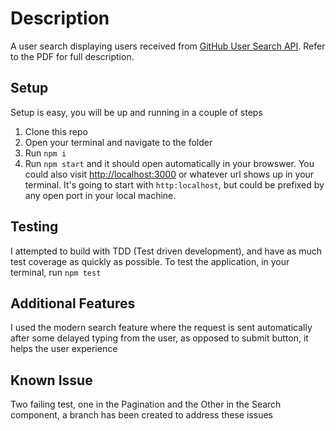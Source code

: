 # Description
A user search displaying users received from [GitHub User Search API](https://api.github.com/search/users?q=foo%20in:login). Refer to the PDF for full description.

## Setup 
Setup is easy, you will be up and running in a couple of steps
1. Clone this repo
2. Open your terminal and navigate to the folder
3. Run `npm i`
4. Run `npm start` and it should open automatically in your browswer. You could also visit [http://localhost:3000](http://localhost:3000) or whatever url shows up in your terminal. It's going to start with `http:localhost`, but could be prefixed by any open port in your local machine.

## Testing
I attempted to build with TDD (Test driven development), and have as much test coverage as quickly as possible. 
To test the application, in your terminal, run `npm test`

## Additional Features
I used the modern search feature where the request is sent automatically after some delayed typing from the user, as opposed to submit button, it helps the user experience

## Known Issue
Two failing test, one in the Pagination and the Other in the Search component, a branch has been created to address these issues